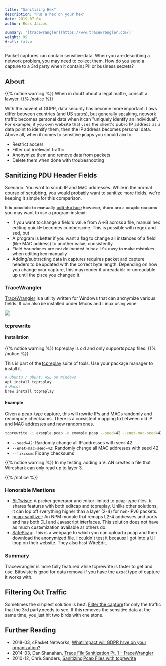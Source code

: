 ```yaml
---
title: "Sanitizing Hex"
description: "Put a hex on your hex"
date: 2019-07-04
author: Ross Jacobs

summary: '[tracewrangler](https://www.tracewrangler.com/)'
weight: 99
draft: false
---
```


Packet captures can contain sensitive data.
When you are describing a network problem, you may need to collect them.
How do you send a capture to a 3rd party when it contains PII or business secrets?

## About

{{% notice warning %}}
When in doubt about a legal matter, consult a lawyer.
{{% /notice %}}

With the advent of GDPR, data security has become more important.
Laws differ between countries (and US states), but generally speaking, network traffic becomes personal data
when it can "uniquely identify an individual". For example, if you own website that uses the client's public IP address as a data point to identify them, then the IP address becomes personal data. Above all, when it comes to sensitive pcaps you should aim to:

* Restrict access
* Filter out irrelevant traffic
* Anonymize them and remove data from packets
* Delete them when done with troubleshooting

## Sanitizing PDU Header Fields

Scenario: You want to scrub IP and MAC addresses. While in the normal course of scrubbing, you would probably want to sanitize more fields, we're keeping it simple for this comparison.

It is possible to manually [edit the hex](/edit/hex_editing); however, there are a couple reasons you may want to use a program instead:

* If you want to change a field's value from A->B across a file, manual hex editing quickly becomes cumbersome. This is possible with regex and sed, but
* A program is better if you want a flag to change all instances of a field (like MAC address) to another value, consistently
* Field boundaries are not delineated in hex. It's easy to make mistakes when editing hex manually
* Adding/subtracting data in captures requires packet and capture headers to be updated with the correct byte length.
  Depending on how you change your capture, this may render it unreadable or unreadable up until the place you changed it.

### TraceWrangler

[TraceWrangler](https://www.tracewrangler.com/) is a utility written for Windows that can anonymize various fields. It can also
be installed under Macos and Linux using wine.

![](https://www.tracewrangler.com/images/TeaserMain.png)

### tcprewrite

#### Installation

{{% notice warning %}}
tcpreplay is old and only supports pcap files.
{{% /notice %}}

This is part of the [tcpreplay](https://tcpreplay.appneta.com/) suite of tools.
Use your package manager to install it.

```sh
# Ubuntu / Ubuntu WSL on Windows
apt install tcpreplay
# Macos
brew install tcpreplay
```

#### Example

Given a pcap-type capture, this will rewrite IPs and MACs randomly and recompute checksums.
There is a consistent mapping to between old IP and MAC addresses and new random ones.

```sh
tcprewrite -i example.pcap -o example.pcap --seed=42 --enet-mac-seed=42 --fixcsum
```

* `--seed=42`: Randomly change all IP addresses with seed 42
* `--enet-mac-seed=42`: Randomly change all MAC addresses with seed 42
* `--fixcsum`: Fix any checksums

{{% notice warning %}}
In my testing, adding a VLAN creates a file that Wireshark can only read up to layer 3.
<!-- Adding a vlan requires 4 options: tcprewrite <...> --enet-vlan=add --enet-vlan-tag=42 --enet-vlan-pri=0 --enet-vlan-cfi=0 -->
{{% /notice %}}

### Honorable Mentions

* [BitTwiste](http://bittwist.sourceforge.net/): A packet generator and editor limited to pcap-type files. It shares features with both editcap and tcpreplay. Unlike other solutions, it can lop off everything higher than a layer (2-4) for non-IPv6 packets.
* [pcap-sanitizer](https://www.npmjs.com/package/pcap-sanitizer): An NPM module that remaps L2-4 addresses and ports and has both CLI and Javascript interfaces. This solution does not have as much customization available as others do.
* [SafePcap](https://omnipacket.com/safepcap): This is a webpage to which you can upload a pcap and then download the anonymized file. I couldn't test it because I got into a UI loop on their website. They also host WireEdit.

### Summary

Tracewrangler is more fully featured while tcprewrite is faster to get and use. Bittwiste is good for data removal if you have the *exact* type of capture it works with.

## Filtering Out Traffic

Sometimes the simplest solution is best. [Filter the capture](/communicate/#filter-for-relevant-traffic) for only the traffic that the 3rd party needs to see. If this removes the sensitive data at the same time, you just hit two birds with one stone.

## Further Reading

* 2018-03, cPacket Networks, [What Impact will GDPR have on your organization?](https://www.cpacket.com/blog/gdpr/)
* 2014-03, Dan Shanahan, [Trace File Sanitization Pt. 1 – TraceWrangler](http://www.thevisiblenetwork.com/2014/03/22/trace-file-sanitization-pt-1-tracewrangler/)
* 2010-12, Chris Sanders, [Sanitizing Pcap Files with tcprewrite](https://chrissanders.org/2010/12/sanitizing-pcap-files-for-public-distrubution/)
